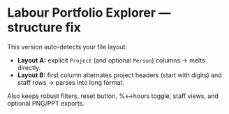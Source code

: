 # Labour Portfolio Explorer — structure fix

This version auto-detects your file layout:
- **Layout A:** explicit `Project` (and optional `Person`) columns → melts directly.
- **Layout B:** first column alternates project headers (start with digits) and staff rows → parses into long format.

Also keeps robust filters, reset button, %↔hours toggle, staff views, and optional PNG/PPT exports.
